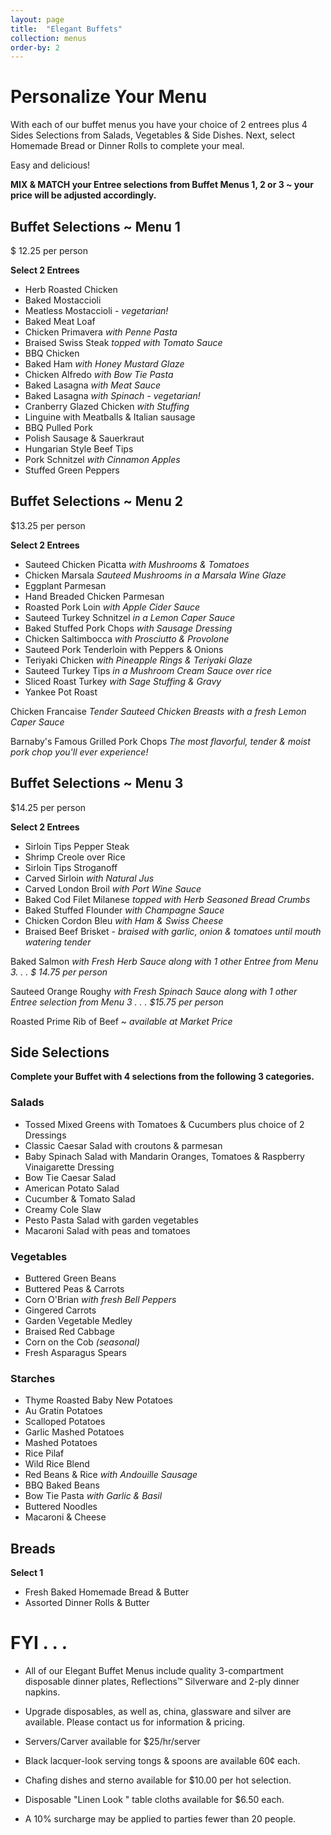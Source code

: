 ```yaml
---
layout: page
title:  "Elegant Buffets"
collection: menus
order-by: 2
---
```


# Personalize Your Menu

With each of our buffet menus you have your choice of 2 entrees plus 4 Sides Selections from Salads, Vegetables & Side Dishes.  Next, select Homemade Bread or Dinner Rolls to complete your meal.

Easy and delicious!

**MIX & MATCH your Entree selections from Buffet Menus 1, 2 or 3 ~ your price will be adjusted accordingly.**

## Buffet Selections ~ Menu 1

$ 12.25 per person

**Select 2 Entrees**

- Herb Roasted Chicken
- Baked Mostaccioli
- Meatless Mostaccioli - *vegetarian!*
- Baked Meat Loaf
- Chicken Primavera *with Penne Pasta*
- Braised Swiss Steak *topped with Tomato Sauce*
- BBQ Chicken
- Baked Ham *with Honey Mustard Glaze*
- Chicken Alfredo *with Bow Tie Pasta*
- Baked Lasagna *with Meat Sauce*
- Baked Lasagna *with Spinach - vegetarian!*
- Cranberry Glazed Chicken *with Stuffing*
- Linguine with Meatballs & Italian sausage
- BBQ Pulled Pork
- Polish Sausage & Sauerkraut
- Hungarian Style Beef Tips
- Pork Schnitzel *with Cinnamon Apples*
- Stuffed Green Peppers


## Buffet Selections ~ Menu 2

$13.25 per person

**Select 2 Entrees**

- Sauteed Chicken Picatta *with Mushrooms & Tomatoes*
- Chicken Marsala *Sauteed Mushrooms in a Marsala Wine Glaze*
- Eggplant Parmesan
- Hand Breaded Chicken Parmesan
- Roasted Pork Loin *with Apple Cider Sauce*
- Sauteed Turkey Schnitzel *in a Lemon Caper Sauce*
- Baked Stuffed Pork Chops *with Sausage Dressing*
- Chicken Saltimbocca *with Prosciutto & Provolone*
- Sauteed Pork Tenderloin with Peppers & Onions
- Teriyaki Chicken *with Pineapple Rings & Teriyaki Glaze*
- Sauteed Turkey Tips *in a Mushroom Cream Sauce over rice*
- Sliced Roast Turkey *with Sage Stuffing & Gravy*
- Yankee Pot Roast

Chicken Francaise
*Tender Sauteed Chicken Breasts with a fresh Lemon Caper Sauce*

Barnaby's Famous Grilled Pork Chops
*The most flavorful, tender & moist pork chop you'll ever experience!*


## Buffet Selections ~ Menu 3

$14.25 per person

**Select 2 Entrees**


- Sirloin Tips Pepper Steak
- Shrimp Creole over Rice
- Sirloin Tips Stroganoff
- Carved Sirloin *with Natural Jus*
- Carved London Broil *with Port Wine Sauce*
- Baked Cod Filet Milanese *topped with Herb Seasoned Bread Crumbs*
- Baked Stuffed Flounder *with Champagne Sauce*
- Chicken Cordon Bleu *with Ham & Swiss Cheese*
- Braised Beef Brisket - *braised with garlic, onion & tomatoes until mouth watering tender*


Baked Salmon *with Fresh Herb Sauce
along with 1 other Entree from Menu 3. . . $ 14.75 per person*

Sauteed Orange Roughy *with Fresh Spinach Sauce
along with 1 other Entree selection from Menu 3 . . . $15.75 per person*

Roasted Prime Rib of Beef  ~  *available at Market Price*



## Side Selections

**Complete your Buffet with 4 selections from the following 3 categories.**



### Salads

- Tossed Mixed Greens
with Tomatoes & Cucumbers
plus choice of 2 Dressings
- Classic Caesar Salad
with croutons & parmesan
- Baby Spinach Salad
with Mandarin Oranges, Tomatoes
& Raspberry Vinaigarette Dressing
- Bow Tie Caesar Salad
- American Potato Salad
- Cucumber & Tomato Salad
- Creamy Cole Slaw
- Pesto Pasta Salad
with garden vegetables
- Macaroni Salad
with peas and tomatoes

### Vegetables

- Buttered Green Beans
- Buttered Peas & Carrots
- Corn O'Brian *with fresh Bell Peppers*
- Gingered Carrots
- Garden Vegetable Medley
- Braised Red Cabbage
- Corn on the Cob *(seasonal)*
- Fresh Asparagus Spears


### Starches

- Thyme Roasted Baby New Potatoes
- Au Gratin Potatoes
- Scalloped Potatoes
- Garlic Mashed Potatoes
- Mashed Potatoes
- Rice Pilaf
- Wild Rice Blend
- Red Beans & Rice *with Andouille Sausage*
- BBQ Baked Beans
- Bow Tie Pasta *with Garlic & Basil*
- Buttered Noodles
- Macaroni & Cheese


## Breads

**Select 1**

- Fresh Baked Homemade Bread & Butter
- Assorted Dinner Rolls & Butter


# FYI . . .

- All of our Elegant Buffet Menus include quality 3-compartment disposable dinner plates, Reflections™ Silverware and 2-ply dinner napkins.

- Upgrade disposables, as well as, china, glassware and silver are available.  Please contact us for information & pricing.

- Servers/Carver available for $25/hr/server

- Black lacquer-look serving tongs & spoons are available 60¢ each.

- Chafing dishes and sterno available for $10.00 per hot selection.

- Disposable "Linen Look " table cloths available for $6.50 each.

- A 10% surcharge may be applied to parties fewer than 20 people.